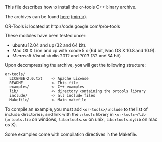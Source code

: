 This file describes how to install the or-tools C++ binary archive.

The archives can be found [here](https://drive.google.com/folderview?id=0B2yUSpEp04BNdEU4QW5US1hvTzg&usp=sharing) ([mirror](https://app.box.com/s/gmgtnfqgl8ibrz5d1cm0)).

OR-Tools is located at http://code.google.com/p/or-tools

These modules have been tested under:
  * ubuntu 12.04 and up (32 and 64 bit).
  * Mac OS X Lion and up with xcode 5.x (64 bit, Mac OS X 10.8 and 10.9).
  * Microsoft Visual studio 2012 and 2013 (32 and 64 bit).

Upon decompressing the archive, you will get the following structure:

```
or-tools/
  LICENSE-2.0.txt    <- Apache License
  README             <- This file
  examples/          <- C++ examples
  lib/               <- directory containing the ortools library
  include/           <- all include files
  Makefile/          <- Main makefile
```

To compile an example, you must add `<or-tools>/include` to the list of include directories, and link with the `ortools` library in `<or-tools>/lib` (`ortools.lib` on windows, `libortools.so` on unix, `libortools.dylib` on mac os X).

Some examples come with compilation directives in the Makefile.